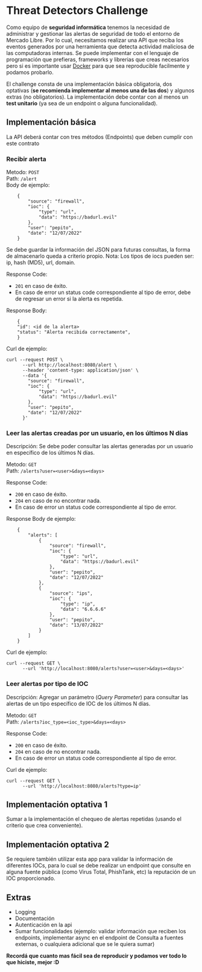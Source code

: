 # Threat Detectors Challenge

Como equipo de **seguridad informática** tenemos la necesidad de administrar y gestionar las alertas de seguridad de todo el entorno de Mercado Libre.
Por lo cual, necesitamos realizar una API que reciba los eventos generados por una herramienta que detecta actividad maliciosa de las computadoras internas.
Se puede implementar con el lenguaje de programación que prefieras, frameworks y librerias que creas necesarios pero si es importante usar [Docker](https://www.docker.com/) para que sea reproducible facilmente y podamos probarlo.

El challenge consta de una implementación básica obligatoria, dos optativas (**se recomienda implementar al menos una de las dos**) y algunos extras (no obligatorios). La implementación debe contar con al menos un **test unitario** (ya sea de un endpoint o alguna funcionalidad).


## Implementación básica

La API deberá contar con tres métodos (Endpoints) que deben cumplir con este contrato

### Recibir alerta
Metodo: `POST` \
Path: `/alert` \
Body de ejemplo:
```
    {
		"source": "firewall",
		"ioc": {
			"type": "url",
			"data": "https://badurl.evil"
		},
		"user": "pepito",
		"date": "12/07/2022"
	}
```

Se debe guardar la información del JSON para futuras consultas, la forma de almacenarlo queda a criterio propio.
Nota: Los tipos de iocs pueden ser: ip, hash (MD5), url, domain.

Response Code:
- `201` en caso de éxito.
- En caso de error un status code correspondiente al tipo de error, debe de regresar un error si la alerta es repetida.

Response Body:
```
    {
	"id": <id de la alerta>
	"status": "Alerta recibida correctamente",
    }
```

Curl de ejemplo:
```
curl --request POST \
      --url http://localhost:8080/alert \
      --header 'content-type: application/json' \
      --data '{
		"source": "firewall",
		"ioc": {
			"type": "url",
			"data": "https://badurl.evil"
		},
		"user": "pepito",
		"date": "12/07/2022"
	  }'
```

### Leer las alertas creadas por un usuario, en los últimos N días
Descripción: Se debe poder consultar las alertas generadas por un usuario en específico de los últimos N días.

Metodo: `GET` \
Path: `/alerts?user=<user>&days=<days>`

Response Code:
- `200` en caso de éxito.
- `204` en caso de no encontrar nada.
- En caso de error un status code correspondiente al tipo de error.

Response Body de ejemplo:
```
    {
		"alerts": [
			{
				"source": "firewall",
				"ioc": {
					"type": "url",
					"data": "https://badurl.evil"
				},
				"user": "pepito",
				"date": "12/07/2022"
			},
			{
				"source": "ips",
				"ioc": {
					"type": "ip",
					"data": "6.6.6.6"
				},
				"user": "pepito",
				"date": "13/07/2022"
			}
		]
	}
```

Curl de ejemplo:   
```
curl --request GET \
      --url 'http://localhost:8080/alerts?user=<user>&days=<days>'
```

### Leer alertas por tipo de IOC
Descripción: Agregar un parámetro (_Query Parameter_) para consultar las alertas de un tipo específico de IOC de los últimos N días.

Metodo: `GET` \
Path: `/alerts?ioc_type=<ioc_type>&days=<days>`

Response Code:
- `200` en caso de éxito.
- `204` en caso de no encontrar nada.
- En caso de error un status code correspondiente al tipo de error.

Curl de ejemplo:   
```
curl --request GET \
      --url 'http://localhost:8080/alerts?type=ip'
```

## Implementación optativa 1
Sumar a la implementación el chequeo de alertas repetidas (usando el criterio que crea conveniente).

## Implementación optativa 2
Se requiere también utilizar esta app para validar la información de diferentes IOCs, para lo cual se debe realizar un endpoint que consulte en alguna fuente pública (como Virus Total, PhishTank, etc) la reputación de un IOC proporcionado.

## Extras
- Logging
- Documentación
- Autenticación en la api
- Sumar funcionalidades (ejemplo: validar información que reciben los endpoints, implementar async en el endpoint de Consulta a fuentes externas, o cualquiera adicional que se le quiera sumar)

**Recordá que cuanto mas fácil sea de reproducir y podamos ver todo lo que hiciste, mejor :D**
